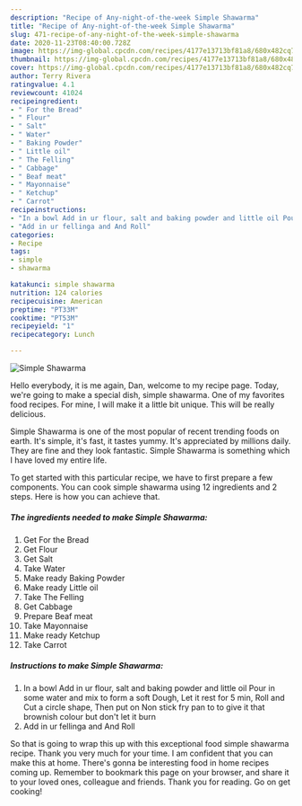 ```yaml
---
description: "Recipe of Any-night-of-the-week Simple Shawarma"
title: "Recipe of Any-night-of-the-week Simple Shawarma"
slug: 471-recipe-of-any-night-of-the-week-simple-shawarma
date: 2020-11-23T08:40:00.728Z
image: https://img-global.cpcdn.com/recipes/4177e13713bf81a8/680x482cq70/simple-shawarma-recipe-main-photo.jpg
thumbnail: https://img-global.cpcdn.com/recipes/4177e13713bf81a8/680x482cq70/simple-shawarma-recipe-main-photo.jpg
cover: https://img-global.cpcdn.com/recipes/4177e13713bf81a8/680x482cq70/simple-shawarma-recipe-main-photo.jpg
author: Terry Rivera
ratingvalue: 4.1
reviewcount: 41024
recipeingredient:
- " For the Bread"
- " Flour"
- " Salt"
- " Water"
- " Baking Powder"
- " Little oil"
- " The Felling"
- " Cabbage"
- " Beaf meat"
- " Mayonnaise"
- " Ketchup"
- " Carrot"
recipeinstructions:
- "In a bowl Add in ur flour, salt and baking powder and little oil Pour in some water and mix to form a soft Dough, Let it rest for 5 min, Roll and Cut a circle shape, Then put on Non stick fry pan to to give it that brownish colour but don&#39;t let it burn"
- "Add in ur fellinga and And Roll"
categories:
- Recipe
tags:
- simple
- shawarma

katakunci: simple shawarma 
nutrition: 124 calories
recipecuisine: American
preptime: "PT33M"
cooktime: "PT53M"
recipeyield: "1"
recipecategory: Lunch

---
```



![Simple Shawarma](https://img-global.cpcdn.com/recipes/4177e13713bf81a8/680x482cq70/simple-shawarma-recipe-main-photo.jpg)

Hello everybody, it is me again, Dan, welcome to my recipe page. Today, we're going to make a special dish, simple shawarma. One of my favorites food recipes. For mine, I will make it a little bit unique. This will be really delicious.



Simple Shawarma is one of the most popular of recent trending foods on earth. It's simple, it's fast, it tastes yummy. It's appreciated by millions daily. They are fine and they look fantastic. Simple Shawarma is something which I have loved my entire life.


To get started with this particular recipe, we have to first prepare a few components. You can cook simple shawarma using 12 ingredients and 2 steps. Here is how you can achieve that.

<!--inarticleads1-->

##### The ingredients needed to make Simple Shawarma:

1. Get  For the Bread
1. Get  Flour
1. Get  Salt
1. Take  Water
1. Make ready  Baking Powder
1. Make ready  Little oil
1. Take  The Felling
1. Get  Cabbage
1. Prepare  Beaf meat
1. Take  Mayonnaise
1. Make ready  Ketchup
1. Take  Carrot




<!--inarticleads2-->

##### Instructions to make Simple Shawarma:

1. In a bowl Add in ur flour, salt and baking powder and little oil Pour in some water and mix to form a soft Dough, Let it rest for 5 min, Roll and Cut a circle shape, Then put on Non stick fry pan to to give it that brownish colour but don&#39;t let it burn
1. Add in ur fellinga and And Roll




So that is going to wrap this up with this exceptional food simple shawarma recipe. Thank you very much for your time. I am confident that you can make this at home. There's gonna be interesting food in home recipes coming up. Remember to bookmark this page on your browser, and share it to your loved ones, colleague and friends. Thank you for reading. Go on get cooking!

